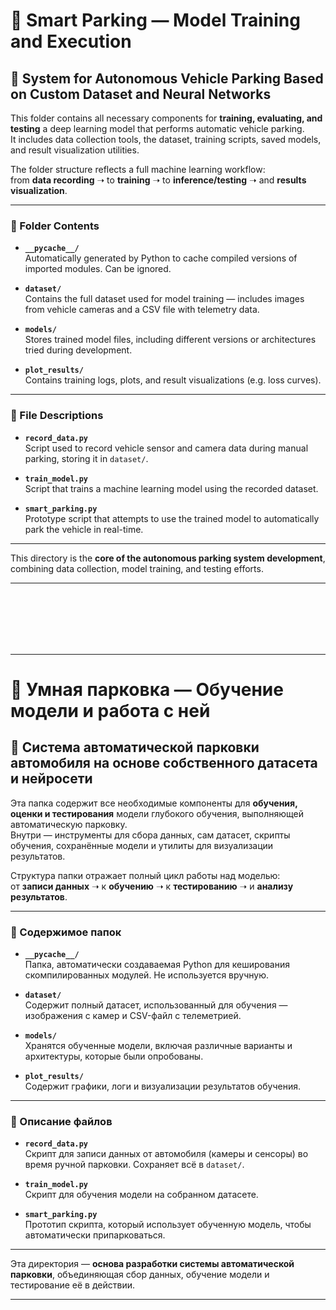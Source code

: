 # 📂 Smart Parking — Model Training and Execution

## 🚗 System for Autonomous Vehicle Parking Based on Custom Dataset and Neural Networks

This folder contains all necessary components for **training, evaluating, and testing** a deep learning model that performs automatic vehicle parking.  
It includes data collection tools, the dataset, training scripts, saved models, and result visualization utilities.

The folder structure reflects a full machine learning workflow:  
from **data recording** ➝ to **training** ➝ to **inference/testing** ➝ and **results visualization**.

---

### 📁 Folder Contents

- **`__pycache__/`**  
  Automatically generated by Python to cache compiled versions of imported modules. Can be ignored.

- **`dataset/`**  
  Contains the full dataset used for model training — includes images from vehicle cameras and a CSV file with telemetry data.

- **`models/`**  
  Stores trained model files, including different versions or architectures tried during development.

- **`plot_results/`**  
  Contains training logs, plots, and result visualizations (e.g. loss curves).

---

### 📜 File Descriptions

- **`record_data.py`**  
  Script used to record vehicle sensor and camera data during manual parking, storing it in `dataset/`.

- **`train_model.py`**  
  Script that trains a machine learning model using the recorded dataset.

- **`smart_parking.py`**  
  Prototype script that attempts to use the trained model to automatically park the vehicle in real-time.

---

This directory is the **core of the autonomous parking system development**, combining data collection, model training, and testing efforts.

---

<br><br><br><br><br>

---

# 📂 Умная парковка — Обучение модели и работа с ней

## 🚗 Система автоматической парковки автомобиля на основе собственного датасета и нейросети

Эта папка содержит все необходимые компоненты для **обучения, оценки и тестирования** модели глубокого обучения, выполняющей автоматическую парковку.  
Внутри — инструменты для сбора данных, сам датасет, скрипты обучения, сохранённые модели и утилиты для визуализации результатов.

Структура папки отражает полный цикл работы над моделью:  
от **записи данных** ➝ к **обучению** ➝ к **тестированию** ➝ и **анализу результатов**.

---

### 📁 Содержимое папок

- **`__pycache__/`**  
  Папка, автоматически создаваемая Python для кеширования скомпилированных модулей. Не используется вручную.

- **`dataset/`**  
  Содержит полный датасет, использованный для обучения — изображения с камер и CSV-файл с телеметрией.

- **`models/`**  
  Хранятся обученные модели, включая различные варианты и архитектуры, которые были опробованы.

- **`plot_results/`**  
  Содержит графики, логи и визуализации результатов обучения.  

---

### 📜 Описание файлов

- **`record_data.py`**  
  Скрипт для записи данных от автомобиля (камеры и сенсоры) во время ручной парковки. Сохраняет всё в `dataset/`.

- **`train_model.py`**  
  Скрипт для обучения модели на собранном датасете.

- **`smart_parking.py`**  
  Прототип скрипта, который использует обученную модель, чтобы автоматически припарковаться.

---

Эта директория — **основа разработки системы автоматической парковки**, объединяющая сбор данных, обучение модели и тестирование её в действии.

---
